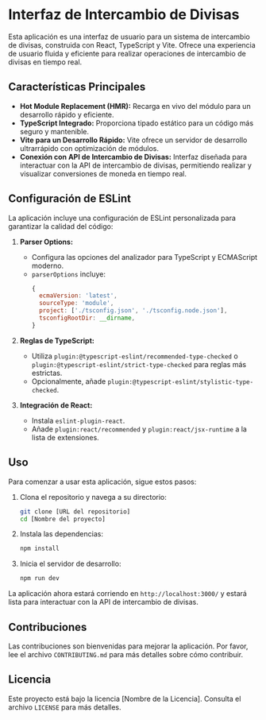 # Interfaz de Intercambio de Divisas

Esta aplicación es una interfaz de usuario para un sistema de intercambio de divisas, construida con React, TypeScript y Vite. Ofrece una experiencia de usuario fluida y eficiente para realizar operaciones de intercambio de divisas en tiempo real.

## Características Principales

- **Hot Module Replacement (HMR):** Recarga en vivo del módulo para un desarrollo rápido y eficiente.
- **TypeScript Integrado:** Proporciona tipado estático para un código más seguro y mantenible.
- **Vite para un Desarrollo Rápido:** Vite ofrece un servidor de desarrollo ultrarrápido con optimización de módulos.
- **Conexión con API de Intercambio de Divisas:** Interfaz diseñada para interactuar con la API de intercambio de divisas, permitiendo realizar y visualizar conversiones de moneda en tiempo real.

## Configuración de ESLint

La aplicación incluye una configuración de ESLint personalizada para garantizar la calidad del código:

1. **Parser Options:**
   - Configura las opciones del analizador para TypeScript y ECMAScript moderno.
   - `parserOptions` incluye:
     ```javascript
     {
       ecmaVersion: 'latest',
       sourceType: 'module',
       project: ['./tsconfig.json', './tsconfig.node.json'],
       tsconfigRootDir: __dirname,
     }
     ```

2. **Reglas de TypeScript:**
   - Utiliza `plugin:@typescript-eslint/recommended-type-checked` o `plugin:@typescript-eslint/strict-type-checked` para reglas más estrictas.
   - Opcionalmente, añade `plugin:@typescript-eslint/stylistic-type-checked`.

3. **Integración de React:**
   - Instala `eslint-plugin-react`.
   - Añade `plugin:react/recommended` y `plugin:react/jsx-runtime` a la lista de extensiones.

## Uso

Para comenzar a usar esta aplicación, sigue estos pasos:

1. Clona el repositorio y navega a su directorio:
   ```bash
   git clone [URL del repositorio]
   cd [Nombre del proyecto]
   ```

2. Instala las dependencias:
   ```bash
   npm install
   ```

3. Inicia el servidor de desarrollo:
   ```bash
   npm run dev
   ```

La aplicación ahora estará corriendo en `http://localhost:3000/` y estará lista para interactuar con la API de intercambio de divisas.

## Contribuciones

Las contribuciones son bienvenidas para mejorar la aplicación. Por favor, lee el archivo `CONTRIBUTING.md` para más detalles sobre cómo contribuir.

## Licencia

Este proyecto está bajo la licencia [Nombre de la Licencia]. Consulta el archivo `LICENSE` para más detalles.
